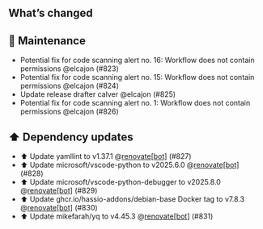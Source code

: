 ## What’s changed
## 🧰 Maintenance

- Potential fix for code scanning alert no. 16: Workflow does not contain permissions @elcajon (#823)
- Potential fix for code scanning alert no. 15: Workflow does not contain permissions @elcajon (#824)
- Update release drafter calver @elcajon (#825)
- Potential fix for code scanning alert no. 1: Workflow does not contain permissions @elcajon (#826)

## ⬆️ Dependency updates

- ⬆️ Update yamllint to v1.37.1 @[renovate[bot]](https://github.com/apps/renovate) (#827)
- ⬆️ Update microsoft/vscode-python to v2025.6.0 @[renovate[bot]](https://github.com/apps/renovate) (#828)
- ⬆️ Update microsoft/vscode-python-debugger to v2025.8.0 @[renovate[bot]](https://github.com/apps/renovate) (#829)
- ⬆️ Update ghcr.io/hassio-addons/debian-base Docker tag to v7.8.3 @[renovate[bot]](https://github.com/apps/renovate) (#830)
- ⬆️ Update mikefarah/yq to v4.45.3 @[renovate[bot]](https://github.com/apps/renovate) (#831)
